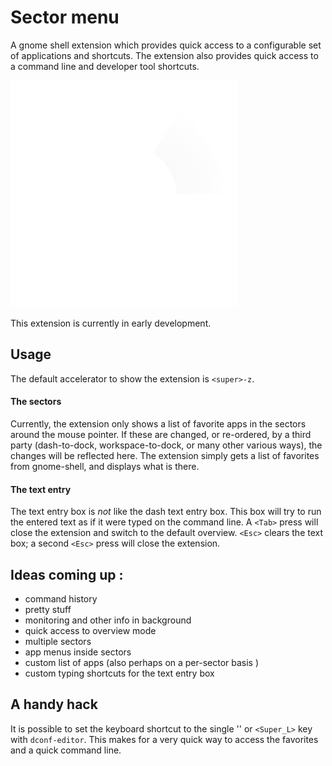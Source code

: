 # Sector menu

A gnome shell extension which provides quick access to a configurable set of applications and shortcuts. The extension also provides quick access to a command line and developer tool shortcuts.

![Sector Menu Icon](icons/sector-icon.svg)

This extension is currently in early development.

## Usage
The default accelerator to show the extension is `<super>-z`.

#### The sectors
Currently, the extension only shows a list of favorite apps in the sectors around the mouse pointer. If these are changed, or re-ordered, by a third party (dash-to-dock, workspace-to-dock, or many other various ways), the changes will be reflected here. The extension simply gets a list of favorites from gnome-shell, and displays what is there.

#### The text entry
The text entry box is *not* like the dash text entry box. This box will try to run the entered text as if it were typed on the command line. A `<Tab>` press will close the extension and switch to the default overview. `<Esc>` clears the text box; a second `<Esc>` press will close the extension.

## Ideas coming up :
* command history
* pretty stuff
* monitoring and other info in background
* quick access to overview mode
* multiple sectors
* app menus inside sectors
* custom list of apps (also perhaps on a per-sector basis )
* custom typing shortcuts for the text entry box

## A handy hack
It is possible to set the keyboard shortcut to the single '<Win>' or `<Super_L>` key with `dconf-editor`. This makes for a very quick way to access the favorites and a quick command line.  
